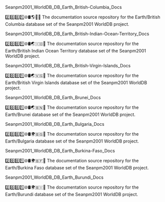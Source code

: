 
Seanpm2001_WorldDB_DB_Earth_British-Columbia_Docs

2️⃣️0️⃣️0️⃣️1️⃣️🌐️🛢️🌎️🏴󠁣󠁡󠁢󠁣󠁿📖️ The documentation source repository for the Earth/British Columbia database set of the Seanpm2001 WorldDB project. 

Seanpm2001_WorldDB_DB_Earth_British-Indian-Ocean-Territory_Docs

2️⃣️0️⃣️0️⃣️1️⃣️🌐️🛢️🌏️🇮🇴️📖️ The documentation source repository for the Earth/British Indian Ocean Territory database set of the Seanpm2001 WorldDB project. 

Seanpm2001_WorldDB_DB_Earth_British-Virgin-Islands_Docs

2️⃣️0️⃣️0️⃣️1️⃣️🌐️🛢️🌏️🇻🇬️📖️ The documentation source repository for the Earth/British Virgin Islands database set of the Seanpm2001 WorldDB project. 

Seanpm2001_WorldDB_DB_Earth_Brunei_Docs

2️⃣️0️⃣️0️⃣️1️⃣️🌐️🛢️🌏️🇧🇳️📖️ The documentation source repository for the Earth/Brunei database set of the Seanpm2001 WorldDB project. 

Seanpm2001_WorldDB_DB_Earth_Bulgaria_Docs

2️⃣️0️⃣️0️⃣️1️⃣️🌐️🛢️🌍️🇧🇬️📖️ The documentation source repository for the Earth/Bulgaria database set of the Seanpm2001 WorldDB project. 

Seanpm2001_WorldDB_DB_Earth_Burkina-Faso_Docs

2️⃣️0️⃣️0️⃣️1️⃣️🌐️🛢️🌍️🇧🇫️📖️ The documentation source repository for the Earth/Burkina Faso database set of the Seanpm2001 WorldDB project. 

Seanpm2001_WorldDB_DB_Earth_Burundi_Docs

2️⃣️0️⃣️0️⃣️1️⃣️🌐️🛢️🌍️🇧🇮️📖️ The documentation source repository for the Earth/Burundi database set of the Seanpm2001 WorldDB project. 

